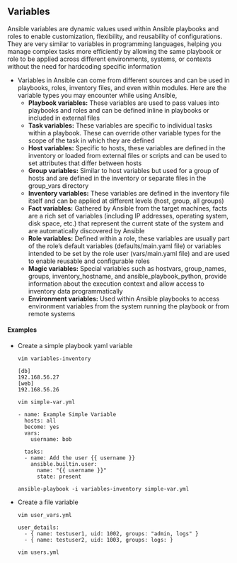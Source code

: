 ## Variables
Ansible variables are dynamic values used within Ansible playbooks and roles to enable customization, flexibility, and reusability of configurations. They are very similar to variables in programming languages, helping you manage complex tasks more efficiently by allowing the same playbook or role to be applied across different environments, systems, or contexts without the need for hardcoding specific information

- Variables in Ansible can come from different sources and can be used in playbooks, roles, inventory files, and even within modules. Here are the variable types you may encounter while using Ansible,
  - **Playbook variables:** These variables are used to pass values into playbooks and roles and can be defined inline in playbooks or included in external files
  - **Task variables:** These variables are specific to individual tasks within a playbook. These can override other variable types for the scope of the task in which they are defined
  - **Host variables:** Specific to hosts, these variables are defined in the inventory or loaded from external files or scripts and can be used to set attributes that differ between hosts
  - **Group variables:** Similar to host variables but used for a group of hosts and are defined in the inventory or separate files in the group_vars directory
  - **Inventory variables:** These variables are defined in the inventory file itself and can be applied at different levels (host, group, all groups)
  - **Fact variables:** Gathered by Ansible from the target machines, facts are a rich set of variables (including IP addresses, operating system, disk space, etc.) that represent the current state of the system and are automatically discovered by Ansible
  - **Role variables:** Defined within a role, these variables are usually part of the role’s default variables (defaults/main.yaml file) or variables intended to be set by the role user (vars/main.yaml file) and are used to enable reusable and configurable roles
  - **Magic variables:** Special variables such as hostvars, group_names, groups, inventory_hostname, and ansible_playbook_python, provide information about the execution context and allow access to inventory data programmatically
  - **Environment variables:** Used within Ansible playbooks to access environment variables from the system running the playbook or from remote systems

#### Examples
- Create a simple playbook yaml variable
  ```
  vim variables-inventory
  ```
  ```
  [db]
  192.168.56.27
  [web]
  192.168.56.26
  ```
  ```
  vim simple-var.yml
  ```
  ```
  - name: Example Simple Variable
    hosts: all
    become: yes
    vars:
      username: bob

    tasks:
    - name: Add the user {{ username }}
      ansible.builtin.user:
        name: "{{ username }}"
        state: present
  ```
  ```
  ansible-playbook -i variables-inventory simple-var.yml
  ```
- Create a file variable
  ```
  vim user_vars.yml
  ```
  ```
  user_details:
    - { name: testuser1, uid: 1002, groups: "admin, logs" }
    - { name: testuser2, uid: 1003, groups: logs: }
  ```
  ```
  vim users.yml
  ```
  ```
  
  ```

